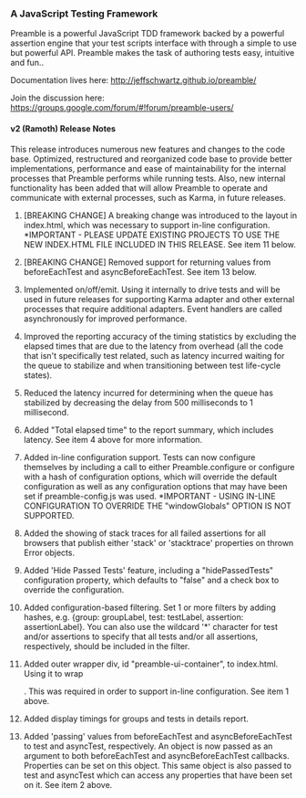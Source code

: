 ### A JavaScript Testing Framework ###

Preamble is a powerful JavaScript TDD framework backed by a powerful assertion engine that your test scripts interface with through a simple to use but powerful API. Preamble makes the task of authoring tests easy, intuitive and fun..

Documentation lives here: http://jeffschwartz.github.io/preamble/

Join the discussion here: https://groups.google.com/forum/#!forum/preamble-users/

#### v2 (Ramoth) Release Notes
This release introduces numerous new features and changes to the code base. 
Optimized, restructured and reorganized code base to provide better 
implementations, performance and ease of maintainability for the internal 
processes that Preamble performs while running tests. Also, new internal 
functionality has been added that will allow Preamble to operate and 
communicate with external processes, such as Karma, in future releases.

1) [BREAKING CHANGE] A breaking change was introduced to the layout in 
index.html, which was necessary to support in-line 
configuration. *IMPORTANT - PLEASE UPDATE EXISTING PROJECTS TO USE THE NEW 
INDEX.HTML FILE INCLUDED IN THIS RELEASE. See item 11 below.

2) [BREAKING CHANGE] Removed support for returning values from beforeEachTest 
and asyncBeforeEachTest. See item 13 below.

3) Implemented on/off/emit. Using it internally to drive tests and will be 
used in future releases for supporting Karma adapter and other external 
processes that require additional adapters. Event handlers are called 
asynchronously for improved performance.

4) Improved the reporting accuracy of the timing statistics by excluding the
elapsed times that are due to the latency from overhead (all the code that 
isn't specifically test related, such as latency incurred waiting for the 
queue to stabilize and when transitioning between test life-cycle states).

5) Reduced the latency incurred for determining when the queue has stabilized
by decreasing the delay from 500 milliseconds to 1 millisecond.

6) Added "Total elapsed time" to the report summary, which includes latency. 
See item 4 above for more information.

7) Added in-line configuration support. Tests can now configure themselves 
by including a call to either Preamble.configure or configure with a hash 
of configuration options, which will override the default configuration as 
well as any configuration options that may have been set if 
preamble-config.js was used. *IMPORTANT - USING IN-LINE CONFIGURATION TO 
OVERRIDE THE "windowGlobals" OPTION IS NOT SUPPORTED.

8) Added the showing of stack traces for all failed assertions for all 
browsers that publish either 'stack' or 'stacktrace' properties on thrown 
Error objects.

9) Added 'Hide Passed Tests' feature, including a "hidePassedTests" 
configuration property, which defaults to "false" and a check box to 
override the configuration.

10) Added configuration-based filtering. Set 1 or more filters by adding 
hashes, e.g. {group: groupLabel, test: testLabel, assertion: assertionLabel}. 
You can also use the wildcard '*' character for test and/or assertions to 
specify that all tests and/or all assertions, respectively, should be included 
in the filter.

11) Added outer wrapper div, id "preamble-ui-container", to index.html. Using
it to wrap <div id="ui-test-container" class="ui-test-container">. This was 
required in order to support in-line configuration. See item 1 above. 

12) Added display timings for groups and tests in details report.

13) Added 'passing' values from beforeEachTest and asyncBeforeEachTest to
test and asyncTest, respectively. An object is now passed as an argument to both
beforeEachTest and asyncBeforeEachTest callbacks. Properties can be set on this 
object. This same object is also passed to test and asyncTest which can access
any properties that have been set on it. See item 2 above.


